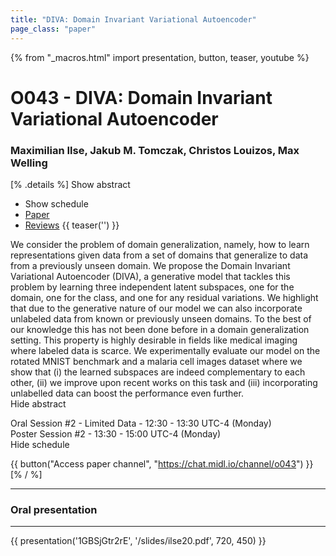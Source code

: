 ```yaml
---
title: "DIVA: Domain Invariant Variational Autoencoder"
page_class: "paper"
---
```


{% from "_macros.html" import presentation, button, teaser, youtube %}

# O043 - DIVA: Domain Invariant Variational Autoencoder

### Maximilian Ilse, Jakub M. Tomczak, Christos Louizos, Max Welling

[% .details %]
<a class="toggle_visibility" data-selector=".abstract" data-level="3">Show abstract</a>
- <a class="toggle_visibility" data-selector=".schedule" data-level="3">Show schedule</a>
- <a href="https://openreview.net/pdf?id=RmNckVums7">Paper</a>
- <a href="https://openreview.net/forum?id=RmNckVums7">Reviews</a>
{{ teaser('') }}

<p>
    <span class="abstract">
        We consider the problem of domain generalization, namely, how to learn representations given data from a set of domains that generalize to data from a previously unseen domain. We propose the Domain Invariant Variational Autoencoder (DIVA), a generative model that tackles this problem by learning three independent latent subspaces, one for the domain, one for the class, and one for any residual variations. We highlight that due to the generative nature of our model we can also incorporate unlabeled data from known or previously unseen domains. To the best of our knowledge this has not been done before in a domain generalization setting. This property is highly desirable in fields like medical imaging where labeled data is scarce. We experimentally evaluate our model on the rotated MNIST benchmark and a malaria cell images dataset where we show that (i) the learned subspaces are indeed complementary to each other, (ii) we improve upon recent works on this task and (iii) incorporating unlabelled data can boost the performance even further.
        <br>
        <span class="actions"><a class="toggle_visibility" data-level="2">Hide abstract</a></span>
    </span>
</p>

<p>
    <span class="schedule">
        Oral Session #2 - Limited Data  - 12:30 - 13:30 UTC-4 (Monday)<br>Poster Session #2  - 13:30 - 15:00 UTC-4 (Monday)
        <br>
        <span class="actions"><a class="toggle_visibility" data-level="2">Hide schedule</a></span>
    </span>
</p>

{{ button("Access paper channel", "https://chat.midl.io/channel/o043") }}
[% / %]

---

### Oral presentation

---

{{ presentation('1GBSjGtr2rE', '/slides/ilse20.pdf', 720, 450) }}